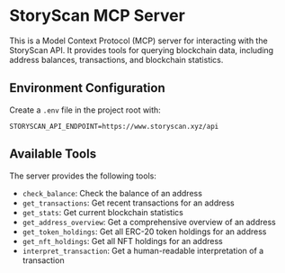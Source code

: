 # StoryScan MCP Server

This is a Model Context Protocol (MCP) server for interacting with the StoryScan API. It provides tools for querying blockchain data, including address balances, transactions, and blockchain statistics.

## Environment Configuration

Create a `.env` file in the project root with:

```
STORYSCAN_API_ENDPOINT=https://www.storyscan.xyz/api
```

## Available Tools

The server provides the following tools:

- `check_balance`: Check the balance of an address
- `get_transactions`: Get recent transactions for an address
- `get_stats`: Get current blockchain statistics
- `get_address_overview`: Get a comprehensive overview of an address
- `get_token_holdings`: Get all ERC-20 token holdings for an address
- `get_nft_holdings`: Get all NFT holdings for an address
- `interpret_transaction`: Get a human-readable interpretation of a transaction
